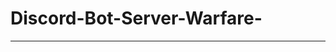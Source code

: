 # Discord-Bot-Server-Warfare-

***************************************************************************************************************************************
